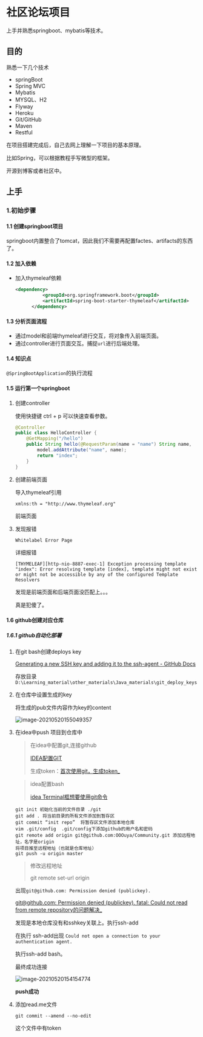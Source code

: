 # 社区论坛项目

上手并熟悉springboot、mybatis等技术。

## 目的

熟悉一下几个技术

- springBoot
- Spring MVC
- Mybatis
- MYSQL、H2
- Flyway
- Heroku
- Git/GitHub
- Maven
- Restful

在项目搭建完成后，自己去网上理解一下项目的基本原理。

比如Spring，可以根据教程手写微型的框架。

开源到博客或者社区中。



## 上手

### 1.初始步骤

#### 1.1 创建springboot项目

springboot内置整合了tomcat，因此我们不需要再配置factes、artifacts的东西了。

#### 1.2 加入依赖

- 加入thymeleaf依赖

  ```xml
  <dependency>
  			<groupId>org.springframework.boot</groupId>
  			<artifactId>spring-boot-starter-thymeleaf</artifactId>
  		</dependency>
  ```



#### 1.3 分析页面流程

- 通过model和前端thymeleaf进行交互，将对象传入前端页面。
- 通过controller进行页面交互。捕捉`url`进行后端处理。 

#### 1.4 知识点

`@SpringBootApplication`的执行流程

#### 1.5 运行第一个springboot

1. 创建controller

   使用快捷键 ctrl + p 可以快速查看参数。

   ```java
   @Controller
   public class HelloController {
       @GetMapping("/hello")
       public String hello(@RequestParam(name = "name") String name,  Model model){
           model.addAttribute("name", name);
           return "index";
       }
   }
   ```

2. 创建前端页面

   导入thymeleaf引用

   ```html
   xmlns:th = "http://www.thymeleaf.org"
   ```

   前端页面

3. 发现报错

   `Whitelabel Error Page`

   详细报错

   ```
   [THYMELEAF][http-nio-8887-exec-1] Exception processing template "index": Error resolving template [index], template might not exist or might not be accessible by any of the configured Template Resolvers
   ```

   发现是前端页面和后端页面没匹配上。。。

   真是犯傻了。

#### 1.6 github创建对应仓库

##### 1.6.1 github自动化部署

1. 在git bash创建deploys key

   [Generating a new SSH key and adding it to the ssh-agent - GitHub Docs](https://docs.github.com/en/github/authenticating-to-github/connecting-to-github-with-ssh/generating-a-new-ssh-key-and-adding-it-to-the-ssh-agent#generating-a-new-ssh-key)

   存放目录`D:\Learning_material\other_materials\Java_materials\git_deploy_keys`

2. 在仓库中设置生成的key

   将生成的pub文件内容作为key的content

   ![image-20210520155049357](https://i.loli.net/2021/05/20/jFLpAEflw3NXM2c.png)

3. 在idea中push 项目到仓库中

   > 在idea中配置git,连接github
   >
   > [IDEA配置GIT](https://www.cnblogs.com/hkgov/p/7694101.html)
   >
   > 生成token：[首次使用git，生成token_](https://blog.csdn.net/qq_43103581/article/details/103203605)

   

   > idea配置bash
   >
   > [idea Terminal框想要使用git命令 ](https://www.cnblogs.com/eastwjn/p/10073202.html)

   ```git
   git init 初始化当前的文件目录 ./git
   git add . 将当前目录的所有文件添加到暂存区
   git commit “init repo”  将暂存区文件添加本地仓库
   vim .git/config  .git/config下添加github的用户名和密码
   git remote add origin git@github.com:OOOuya/Community.git 添加远程地址，名字是origin
   将项目推至远程地址（也就是仓库地址）
   git push -u origin master
   ```

   > 修改远程地址
   >
   > git remote set-url origin

   出现`git@github.com: Permission denied (publickey).`

   [git@github.com: Permission denied (publickey). fatal: Could not read from remote repository的问题解决_](https://blog.csdn.net/dotphoenix/article/details/100130424)

   发现是本地仓库没有和sshkey关联上。执行ssh-add

   在执行 ssh-add出现 `Could not open a connection to your authentication agent.`

   执行ssh-add bash。

   最终成功连接

   ![image-20210520154154774](https://i.loli.net/2021/05/20/OQ81ziraE53dnJm.png)

   **push成功**

4. 添加read.me文件

   ```
   git commit --amend --no-edit
   ```

   这个文件中有token